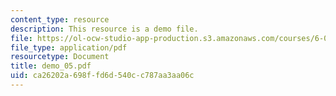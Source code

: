 ```yaml
---
content_type: resource
description: This resource is a demo file.
file: https://ol-ocw-studio-app-production.s3.amazonaws.com/courses/6-002-circuits-and-electronics-spring-2007/ca26202a698ffd6d540cc787aa3aa06c_demo_05.pdf
file_type: application/pdf
resourcetype: Document
title: demo_05.pdf
uid: ca26202a-698f-fd6d-540c-c787aa3aa06c
---
```


